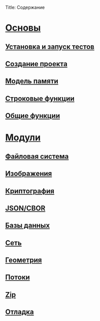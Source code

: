 Title: Содержание

# [Основы](basics)

## [Установка и запуск тестов](basics/installation)
## [Создание проекта](basics/new_project)
## [Модель памяти](basics/memory)
## [Строковые функции](basics/strings)
## [Общие функции](basics/common)

# [Модули](modules)

## [Файловая система](modules/filesystem)
## [Изображения](modules/bitmap)
## [Криптография](modules/crypto)
## [JSON/CBOR](modules/data)
## [Базы данных](modules/db)
## [Сеть](modules/network)
## [Геометрия](modules/geometry)
## [Потоки](modules/threads)
## [Zip](modules/zip)
## [Отладка](modules/debug)
